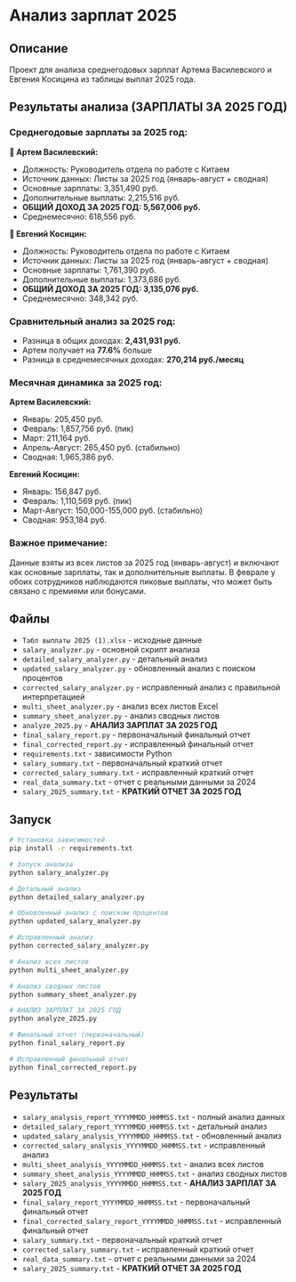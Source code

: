 # Анализ зарплат 2025

## Описание
Проект для анализа среднегодовых зарплат Артема Василевского и Евгения Косицина из таблицы выплат 2025 года.

## Результаты анализа (ЗАРПЛАТЫ ЗА 2025 ГОД)

### Среднегодовые зарплаты за 2025 год:

**👤 Артем Василевский:**
- Должность: Руководитель отдела по работе с Китаем
- Источник данных: Листы за 2025 год (январь-август + сводная)
- Основные зарплаты: 3,351,490 руб.
- Дополнительные выплаты: 2,215,516 руб.
- **ОБЩИЙ ДОХОД ЗА 2025 ГОД: 5,567,006 руб.**
- Среднемесячно: 618,556 руб.

**👤 Евгений Косицин:**
- Должность: Руководитель отдела по работе с Китаем
- Источник данных: Листы за 2025 год (январь-август + сводная)
- Основные зарплаты: 1,761,390 руб.
- Дополнительные выплаты: 1,373,686 руб.
- **ОБЩИЙ ДОХОД ЗА 2025 ГОД: 3,135,076 руб.**
- Среднемесячно: 348,342 руб.

### Сравнительный анализ за 2025 год:
- Разница в общих доходах: **2,431,931 руб.**
- Артем получает на **77.6%** больше
- Разница в среднемесячных доходах: **270,214 руб./месяц**

### Месячная динамика за 2025 год:
**Артем Василевский:**
- Январь: 205,450 руб.
- Февраль: 1,857,756 руб. (пик)
- Март: 211,164 руб.
- Апрель-Август: 265,450 руб. (стабильно)
- Сводная: 1,965,386 руб.

**Евгений Косицин:**
- Январь: 156,847 руб.
- Февраль: 1,110,569 руб. (пик)
- Март-Август: 150,000-155,000 руб. (стабильно)
- Сводная: 953,184 руб.

### Важное примечание:
Данные взяты из всех листов за 2025 год (январь-август) и включают как основные зарплаты, так и дополнительные выплаты. В феврале у обоих сотрудников наблюдаются пиковые выплаты, что может быть связано с премиями или бонусами.

## Файлы
- `Табл выплаты 2025 (1).xlsx` - исходные данные
- `salary_analyzer.py` - основной скрипт анализа
- `detailed_salary_analyzer.py` - детальный анализ
- `updated_salary_analyzer.py` - обновленный анализ с поиском процентов
- `corrected_salary_analyzer.py` - исправленный анализ с правильной интерпретацией
- `multi_sheet_analyzer.py` - анализ всех листов Excel
- `summary_sheet_analyzer.py` - анализ сводных листов
- `analyze_2025.py` - **АНАЛИЗ ЗАРПЛАТ ЗА 2025 ГОД**
- `final_salary_report.py` - первоначальный финальный отчет
- `final_corrected_report.py` - исправленный финальный отчет
- `requirements.txt` - зависимости Python
- `salary_summary.txt` - первоначальный краткий отчет
- `corrected_salary_summary.txt` - исправленный краткий отчет
- `real_data_summary.txt` - отчет с реальными данными за 2024
- `salary_2025_summary.txt` - **КРАТКИЙ ОТЧЕТ ЗА 2025 ГОД**

## Запуск
```bash
# Установка зависимостей
pip install -r requirements.txt

# Запуск анализа
python salary_analyzer.py

# Детальный анализ
python detailed_salary_analyzer.py

# Обновленный анализ с поиском процентов
python updated_salary_analyzer.py

# Исправленный анализ
python corrected_salary_analyzer.py

# Анализ всех листов
python multi_sheet_analyzer.py

# Анализ сводных листов
python summary_sheet_analyzer.py

# АНАЛИЗ ЗАРПЛАТ ЗА 2025 ГОД
python analyze_2025.py

# Финальный отчет (первоначальный)
python final_salary_report.py

# Исправленный финальный отчет
python final_corrected_report.py
```

## Результаты
- `salary_analysis_report_YYYYMMDD_HHMMSS.txt` - полный анализ данных
- `detailed_salary_report_YYYYMMDD_HHMMSS.txt` - детальный анализ
- `updated_salary_analysis_YYYYMMDD_HHMMSS.txt` - обновленный анализ
- `corrected_salary_analysis_YYYYMMDD_HHMMSS.txt` - исправленный анализ
- `multi_sheet_analysis_YYYYMMDD_HHMMSS.txt` - анализ всех листов
- `summary_sheet_analysis_YYYYMMDD_HHMMSS.txt` - анализ сводных листов
- `salary_2025_analysis_YYYYMMDD_HHMMSS.txt` - **АНАЛИЗ ЗАРПЛАТ ЗА 2025 ГОД**
- `final_salary_report_YYYYMMDD_HHMMSS.txt` - первоначальный финальный отчет
- `final_corrected_salary_report_YYYYMMDD_HHMMSS.txt` - исправленный финальный отчет
- `salary_summary.txt` - первоначальный краткий отчет
- `corrected_salary_summary.txt` - исправленный краткий отчет
- `real_data_summary.txt` - отчет с реальными данными за 2024
- `salary_2025_summary.txt` - **КРАТКИЙ ОТЧЕТ ЗА 2025 ГОД**
